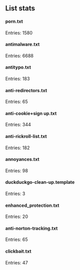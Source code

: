 ## List stats
#### porn.txt
Entries: 1580 <br> 
#### antimalware.txt
Entries: 6688 <br> 
#### antitypo.txt
Entries: 183 <br> 
#### anti-redirectors.txt
Entries: 65 <br> 
#### anti-cookie+sign up.txt
Entries: 344 <br> 
#### anti-rickroll-list.txt
Entries: 182 <br> 
#### annoyances.txt
Entries: 98 <br> 
#### duckduckgo-clean-up.template
Entries: 3 <br> 
#### enhanced_protection.txt
Entries: 20 <br> 
#### anti-norton-tracking.txt
Entries: 65 <br> 
#### clickbait.txt
Entries: 47 <br> 
